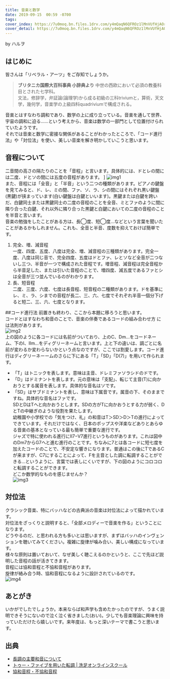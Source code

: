 ```yaml
---
title: 音楽と数学
date: 2019-09-15  00:59 -0700
tags: 
cover_index: https://7u0moq.bn.files.1drv.com/y4mQaqN6QFROz1lMnVUfHjAOr_YoySJ6dyTgFk8Fulb-QI_keHruv4Z_3xSnQZ2aF3JQM_RBV98CEp_c7BLSiMlJ73IRInR61Gg0nEbPdPjjVaqbQAAmoauD2qeQnyF1N9tk1sN-apQtyAt8saxDAKK102wd6cJet94kgBGccs4i_E6S2PZ6-dwRs7Lffwu-btxB5syNNok4UBxCWBQOPndQA?width=1300&height=500&cropmode=none
cover_detail: https://7u0moq.bn.files.1drv.com/y4mQaqN6QFROz1lMnVUfHjAOr_YoySJ6dyTgFk8Fulb-QI_keHruv4Z_3xSnQZ2aF3JQM_RBV98CEp_c7BLSiMlJ73IRInR61Gg0nEbPdPjjVaqbQAAmoauD2qeQnyF1N9tk1sN-apQtyAt8saxDAKK102wd6cJet94kgBGccs4i_E6S2PZ6-dwRs7Lffwu-btxB5syNNok4UBxCWBQOPndQA?width=1300&height=500&cropmode=none
---
```


by ハルヲ

## はじめに
皆さんは「リベラル・アーツ」をご存知でしょうか。

> <strong>ブリタニカ国際大百科事典 小辞典より</strong>
> 中世の西欧において必須の教養科目とされた七学科。  
> 文法，修辞学，弁証論(論理学)から成る初級の三科triviumと，算術，天文学，幾何学，音楽学の上級四科quadriviumで構成される。  

音楽とはすなわち調和であり、数学の上に成り立っている。音楽を通して世界、宇宙の調和に迫る……という考えから、音楽は数学の一部門として位置付けられていたようです。  
それでは音楽と数学に密接な関係があることがわかったところで、「コード進行法」や「対位法」を使い、美しい音楽を解き明かしていこうと思います。

## 音程について
二音間の高さの隔たりのことを「音程」と言います。具体的には、ドとレの間には二度、ドとソの間には五度の音程があります。  ]
![img1]()  
また、音程には「全音」と「半音」という二つの種類があります。ピアノの鍵盤を見てみると、ド、レ、ミの間、ファ、ソ、ラ、シの間にはそれぞれ黒い鍵盤(黒鍵)が挟まっています(白い鍵盤は白鍵といいます)。黒鍵または白鍵を跨いだ、白鍵同士または黒鍵同士の二度の音程のことを全音、ミとファのように間に隣り合った白鍵、それ以外に隣り合った黒鍵と白鍵においての二度の音程のことを半音と言います。  
音楽の勉強をしたことがある方は、長◯度、短◯度…などという言葉を聞いたことがあるかもしれません。これも、全音と半音、度数を抑えておけば簡単です。  
1.  完全、増、減音程  
  一度、四度、五度、八度は完全、増、減音程の三種類があります。完全一度、八度は同じ音で、完全四度、五度はドとファ、レとソなど全音が二つないし三つ、半音が一つで構成された音程です。増音程、減音程は完全音程から半音足した、または引いた音程のことで、増四度、減五度であるファとシは全音が三つ並んでいるのがわかります。
2.  長、短音程  
  二度、三度、六度、七度は長音程、短音程の二種類があります。ドを基準にレ、ミ、ラ、シまでの音程が長二、三、六、七度でそれぞれ半音一個分下げると短二、三、六、七度となります。

##コード進行法
前置きも終わり、ここから本題に移ろうと思います。  
コードとはすなわち和音のことで、音楽の伴奏であるコードの組み合わせ方
には法則があります。  
![img2](https://7p0moq.bn.files.1drv.com/y4mPyoW5yI2AnETpKaKc_qFYBCGboDz6CBzMwfpQlK7TIPdCwu__TMH0em8b6O0rJBZnqNtSJV6lmipzqIN_hIKf2yfcmgRP4w5JbHRV51AOP4R2lQbZuE9CazqkDbz_0q7ITaqa2B3UtcmmbuF3Z64_NqCeuqlPcn-DU5BCF4lMxOBa6kJIIw_Qd6a46dBYypqSZMtnf4cKOo8MUsCEjifoQ?width=373&height=178&cropmode=none)  
上の図のように各コードには名前がついており、上のC、Dm…をコードネーム、下のⅠ、Ⅱm…をディグリーネームと言います。上と下の違いは、調ごとに名前が変わるか変わらないかという点なのですが、ここでは割愛します。コード進行はディグリーネーームのさらに下にある「T」「SD」「D(7)」を用いて作られます。  
*  「T」はトニックを表します。意味は主音、ドレミファソラシドのドです。  
*  「D」はドミナントを表します。元の意味は「支配」、転じて主音(T)に向かおうとする属音を表します。具体的な音名はソです。  
*  「SD」はサブドミナントを表し、意味は下属音です。属音の下、そのままですね。具体的な音名はファです。  
SDとDはTへと向かおうとします。SDの方がTに向かおうとする力が弱く、DとTの中継ぎのような役割を果たします。  
幼稚園や小学校での「気をつけ、礼」の和音はT＞SD＞D＞Tの進行によってできています。それだけではなく、日本のポップスや洋楽などありとあらゆる音楽の基本となっている最も簡単で重要な進行です。  
ジャズで特に使われる進行にⅡ7−Ⅴ7進行というものがあります。これは図中のDm7からG7へと進む進行のことです。ちなみに7とは各コードに短七度を加えたコードのことで、不安定な響きになります。普通はこの後にTであるCが来ますが、C7にすることによって、Fを主音とした調に転調することができる…というように、言葉では表しにくいですが、下の図のようにコロコロと転調することができます。  
どこか数学的なものを感じませんか？  
![img3](https://7p0foq.bn.files.1drv.com/y4mVYpL_0C1uO2XhFDhIhvZQChrLPXWNHSrRa96r1AC5BBq0qbgQhmfMT1gGr2CSmvGvINyc_H5umpDS69Dfhmh-xoahtumZxlL2zMUmmBVUqc46sYKj3mtAEhdJWZn_WLXZf6na4gazz1OEJPEOhXCgkIbSyqmCPOtS0aw0Tu78BGoMF2dDG4lw41diVTBnRPcWZ_JkDgNJKc_3ShVW3SEhw?width=660&height=456&cropmode=none)  

## 対位法
クラシック音楽、特にバッハなどの古典派の音楽は対位法によって描かれています。  
対位法をざっくりと説明すると、「全部メロディーで音楽を作る」ということになります。  
どうやるのだ、と思われる方も多いとは思いますが、まずはバッハのインヴェンションを聴いてみてください。複雑に旋律が噛み合い、美しい構成になっています。  
様々な原則は置いておいて、なぜ美しく聴こえるのかというと、ここで先ほど説明した音程の話が活きてきます。  
音程には協和音程と不協和音程があります。  
旋律が絡み合う時、協和音程になるように設計されているのです。  
![img4](https://7p0goq.bn.files.1drv.com/y4mPNNj6csInoMEuZavJOR-IPSVXnQI_DkyHNz1gcssm33XqQHGF5687YrOtqtXabkBkEm_L3KnbGXLAciGzOz74pbktOebwkcaExqN8GKtfBFyfd9D1DvkrbWVBTwIwR9pQMQ57ttpFZ9vfsWuVK8DA1E0qcoohAPQcfRbUgeZ8II8g-3z3Bwx9hoP0uvkmZn8EaTTQQZfO8eHRnIXC-JSLg?width=278&height=181&cropmode=none)  

## あとがき
いかがでしたでしょうか。本来ならば和声学も含めたかったのですが、うまく説明できそうにないので泣く泣く省きました(おい)。少しでも音楽理論に興味を持っていただけたら嬉しいです。来年度は、もっと深いテーマで書こうと思います。

## 出典
* [長調の主要和音について](http://valse.lolipop.jp/mr-bear-crash/method/chord/main-major.html)
* [トゥー・ファイブを用いた転調 | 洗足オンラインスクール](https://www.senzoku-online.jp/theory/chord/ch08.html)
* [協和音程・不協和音程](http://gutan.minibird.jp/ongakuyougojiten/kodomoyougo-onteipage-14.html)
